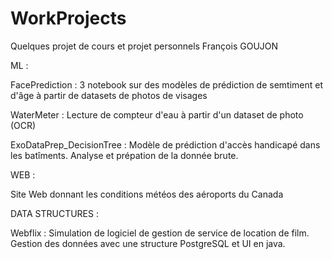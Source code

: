 # WorkProjects

Quelques projet de cours et projet personnels
François GOUJON


ML : 

FacePrediction : 3 notebook sur des modèles de prédiction de semtiment et d'âge à partir de datasets de photos de visages

WaterMeter : Lecture de compteur d'eau à partir d'un dataset de photo (OCR)

ExoDataPrep_DecisionTree : Modèle de prédiction d'accès handicapé dans les batîments. Analyse et prépation de la donnée brute.


WEB :

Site Web donnant les conditions météos des aéroports du Canada


DATA STRUCTURES : 

Webflix : Simulation de logiciel de gestion de service de location de film. Gestion des données avec une structure PostgreSQL et UI en java.
